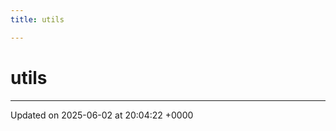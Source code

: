 ```yaml
---
title: utils

---
```


# utils








-------------------------------

Updated on 2025-06-02 at 20:04:22 +0000